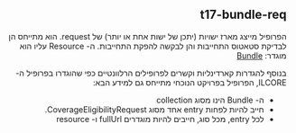 <div dir="rtl" markdown="1">

## t17-bundle-req


הפרופיל מייצג מארז ישויות (יתכן של ישות אחת או יותר) של request. הוא מתייחס הן לבדיקת סטאטוס התחייבות והן לבקשה להפקת התחייבות.
ה- Resource עליו הוא מוגדר: [Bundle](https://hl7.org/fhir/R4/bundle.html)

בנוסף להגדרות קארדינליות וקשרים לפרופילים הרלוונטיים כפי שהוגדרו בפרופיל ה- ILCORE, הפרופיל בפרויקט הנוכחי מתייחס גם למידע הבא:
* ה- Bundle הינו מסוג collection
* חייב להיות לפחות entry אחד מסוג CoverageEligibilityRequest.
* לכל entry, מכל סוג, חייבים להיות מוגדרים fullUrl ו- resource

</div>
